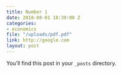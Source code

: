 ```yaml
---
title: Number 1
date: 2018-08-01 18:39:00 Z
categories:
- economics
file: "/uploads/pdf.pdf"
link: http://google.com
layout: post
---
```


You’ll find this post in your `_posts` directory.

